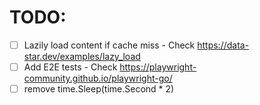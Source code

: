 # TODO:

- [ ] Lazily load content if cache miss - Check https://data-star.dev/examples/lazy_load
- [ ] Add E2E tests - Check https://playwright-community.github.io/playwright-go/
- [ ] remove time.Sleep(time.Second \* 2)
